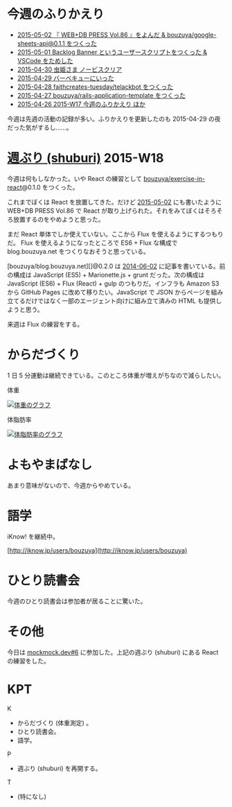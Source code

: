 # 今週のふりかえり

- [2015-05-02 『 WEB+DB PRESS Vol.86 』をよんだ & bouzuya/google-sheets-api@0.1.1 をつくった][2015-05-02]
- [2015-05-01 Backlog Banner というユーザースクリプトをつくった & VSCode をためした][2015-05-01]
- [2015-04-30 虫姫さま ノービスクリア][2015-04-30]
- [2015-04-29 バーベキューにいった][2015-04-29]
- [2015-04-28 faithcreates-tuesday/telackbot をつくった][2015-04-28]
- [2015-04-27 bouzuya/rails-application-template をつくった][2015-04-27]
- [2015-04-26 2015-W17 今週のふりかえり ほか][2015-04-26]

今週は先週の活動の記録が多い。ふりかえりを更新したのも 2015-04-29 の夜だった気がするし……。

# [週ぶり (shuburi)][shuburi] 2015-W18

今週は何もしなかった。いや React の練習として [bouzuya/exercise-in-react][]@0.1.0 をつくった。

これまでぼくは React を放置してきた。だけど [2015-05-02][] にも書いたように WEB+DB PRESS Vol.86 で React が取り上げられた。それをみてぼくはそろそろ放置するのをやめようと思った。

まだ React 単体でしか使えていない。ここから Flux を使えるようにするつもりだ。 Flux を使えるようになったところで ES6 + Flux な構成で blog.bouzuya.net をつくりなおそうと思っている。

[bouzuya/blog.bouzuya.net][]@0.2.0 は [2014-06-02][] に記事を書いている。前の構成は JavaScript (ES5) + Marionette.js + grunt だった。次の構成は JavaScript (ES6) + Flux (React) + gulp のつもりだ。インフラも Amazon S3 から GitHub Pages に改めて移りたい。JavaScript で JSON からページを組み立てるだけではなく一部のエージェント向けに組み立て済みの HTML も提供しようと思う。

来週は Flux の練習をする。

# からだづくり

1 日 5 分運動は継続できている。このところ体重が増えがちなので減らしたい。

体重

[![体重のグラフ][graph-weight-img]][graph-weight-url]

体脂肪率

[![体脂肪率のグラフ][graph-percent-img]][graph-percent-url]

# よもやまばなし

あまり意味がないので、今週からやめている。

# 語学

iKnow! を継続中。

[http://iknow.jp/users/bouzuya](http://iknow.jp/users/bouzuya)

# ひとり読書会

今週のひとり読書会は参加者が居ることに驚いた。

# その他

今日は [mockmock.dev#6](http://mockmock.connpass.com/event/14581/) に参加した。上記の週ぶり (shuburi) にある React の練習をした。

# KPT

K

- からだづくり (体重測定) 。
- ひとり読書会。
- 語学。

P

- 週ぶり (shuburi) を再開する。

T

- (特になし)

[2014-06-02]: https://blog.bouzuya.net/2014/06/02/
[2015-04-26]: https://blog.bouzuya.net/2015/04/26/
[2015-04-27]: https://blog.bouzuya.net/2015/04/27/
[2015-04-28]: https://blog.bouzuya.net/2015/04/28/
[2015-04-29]: https://blog.bouzuya.net/2015/04/29/
[2015-04-30]: https://blog.bouzuya.net/2015/04/30/
[2015-05-01]: https://blog.bouzuya.net/2015/05/01/
[2015-05-02]: https://blog.bouzuya.net/2015/05/02/
[bouzuya/exercise-in-react]: https://github.com/bouzuya/exercise-in-react
[graph-percent-img]: http://graph.hatena.ne.jp/bouzuya/graph?graphname=percent&startdate=2015-01-01&enddate=2015-05-03
[graph-percent-url]: http://graph.hatena.ne.jp/bouzuya/percent/?startdate=2015-01-01&enddate=2015-05-03
[graph-weight-img]: http://graph.hatena.ne.jp/bouzuya/graph?graphname=weight&startdate=2015-01-01&enddate=2015-05-03
[graph-weight-url]: http://graph.hatena.ne.jp/bouzuya/weight/?startdate=2015-01-01&enddate=2015-05-03
[shuburi]: http://shuburi.org
